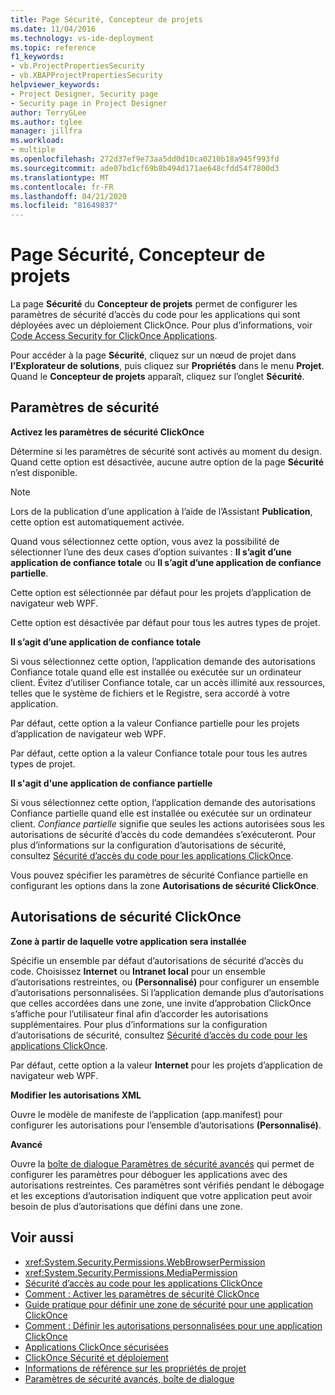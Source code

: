 ```yaml
---
title: Page Sécurité, Concepteur de projets
ms.date: 11/04/2016
ms.technology: vs-ide-deployment
ms.topic: reference
f1_keywords:
- vb.ProjectPropertiesSecurity
- vb.XBAPProjectPropertiesSecurity
helpviewer_keywords:
- Project Designer, Security page
- Security page in Project Designer
author: TerryGLee
ms.author: tglee
manager: jillfra
ms.workload:
- multiple
ms.openlocfilehash: 272d37ef9e73aa5dd0d10ca0210b18a945f993fd
ms.sourcegitcommit: ade07bd1cf69b8b494d171ae648cfdd54f7800d3
ms.translationtype: MT
ms.contentlocale: fr-FR
ms.lasthandoff: 04/21/2020
ms.locfileid: "81649837"
---
```

# <a name="security-page-project-designer"></a>Page Sécurité, Concepteur de projets

La page **Sécurité** du **Concepteur de projets** permet de configurer les paramètres de sécurité d’accès du code pour les applications qui sont déployées avec un déploiement ClickOnce. Pour plus d’informations, voir [Code Access Security for ClickOnce Applications](../../deployment/code-access-security-for-clickonce-applications.md).

Pour accéder à la page **Sécurité**, cliquez sur un nœud de projet dans **l’Explorateur de solutions**, puis cliquez sur **Propriétés** dans le menu **Projet**. Quand le **Concepteur de projets** apparaît, cliquez sur l’onglet **Sécurité**.

## <a name="security-settings"></a>Paramètres de sécurité

 **Activez les paramètres de sécurité ClickOnce**

Détermine si les paramètres de sécurité sont activés au moment du design. Quand cette option est désactivée, aucune autre option de la page **Sécurité** n’est disponible.

> [!NOTE]
> Lors de la publication d’une application à l’aide de l’Assistant **Publication**, cette option est automatiquement activée.

Quand vous sélectionnez cette option, vous avez la possibilité de sélectionner l’une des deux cases d’option suivantes : **Il s’agit d’une application de confiance totale** ou **Il s’agit d’une application de confiance partielle**.

Cette option est sélectionnée par défaut pour les projets d’application de navigateur web WPF.

Cette option est désactivée par défaut pour tous les autres types de projet.

 **Il s’agit d’une application de confiance totale**

Si vous sélectionnez cette option, l’application demande des autorisations Confiance totale quand elle est installée ou exécutée sur un ordinateur client. Évitez d’utiliser Confiance totale, car un accès illimité aux ressources, telles que le système de fichiers et le Registre, sera accordé à votre application.

Par défaut, cette option a la valeur Confiance partielle pour les projets d’application de navigateur web WPF.

Par défaut, cette option a la valeur Confiance totale pour tous les autres types de projet.

 **Il s'agit d'une application de confiance partielle**

Si vous sélectionnez cette option, l’application demande des autorisations Confiance partielle quand elle est installée ou exécutée sur un ordinateur client. *Confiance partielle* signifie que seules les actions autorisées sous les autorisations de sécurité d’accès du code demandées s’exécuteront. Pour plus d’informations sur la configuration d’autorisations de sécurité, consultez [Sécurité d’accès du code pour les applications ClickOnce](../../deployment/code-access-security-for-clickonce-applications.md).

Vous pouvez spécifier les paramètres de sécurité Confiance partielle en configurant les options dans la zone **Autorisations de sécurité ClickOnce**.

## <a name="clickonce-security-permissions"></a>Autorisations de sécurité ClickOnce

 **Zone à partir de laquelle votre application sera installée**

Spécifie un ensemble par défaut d’autorisations de sécurité d’accès du code. Choisissez **Internet** ou **Intranet local** pour un ensemble d’autorisations restreintes, ou **(Personnalisé)** pour configurer un ensemble d’autorisations personnalisées. Si l’application demande plus d’autorisations que celles accordées dans une zone, une invite d’approbation ClickOnce s’affiche pour l’utilisateur final afin d’accorder les autorisations supplémentaires. Pour plus d’informations sur la configuration d’autorisations de sécurité, consultez [Sécurité d’accès du code pour les applications ClickOnce](../../deployment/code-access-security-for-clickonce-applications.md).

Par défaut, cette option a la valeur **Internet** pour les projets d’application de navigateur web WPF.

 **Modifier les autorisations XML**

Ouvre le modèle de manifeste de l’application (app.manifest) pour configurer les autorisations pour l’ensemble d’autorisations **(Personnalisé)**.

 **Avancé**

Ouvre la [boîte de dialogue Paramètres de sécurité avancés](../../ide/reference/advanced-security-settings-dialog-box.md) qui permet de configurer les paramètres pour déboguer les applications avec des autorisations restreintes. Ces paramètres sont vérifiés pendant le débogage et les exceptions d’autorisation indiquent que votre application peut avoir besoin de plus d’autorisations que défini dans une zone.

## <a name="see-also"></a>Voir aussi

- <xref:System.Security.Permissions.WebBrowserPermission>
- <xref:System.Security.Permissions.MediaPermission>
- [Sécurité d’accès au code pour les applications ClickOnce](../../deployment/code-access-security-for-clickonce-applications.md)
- [Comment : Activer les paramètres de sécurité ClickOnce](../../deployment/how-to-enable-clickonce-security-settings.md)
- [Guide pratique pour définir une zone de sécurité pour une application ClickOnce](../../deployment/how-to-set-a-security-zone-for-a-clickonce-application.md)
- [Comment : Définir les autorisations personnalisées pour une application ClickOnce](../../deployment/how-to-set-custom-permissions-for-a-clickonce-application.md)
- [Applications ClickOnce sécurisées](../../deployment/securing-clickonce-applications.md)
- [ClickOnce Sécurité et déploiement](../../deployment/clickonce-security-and-deployment.md)
- [Informations de référence sur les propriétés de projet](../../ide/reference/project-properties-reference.md)
- [Paramètres de sécurité avancés, boîte de dialogue](../../ide/reference/advanced-security-settings-dialog-box.md)
